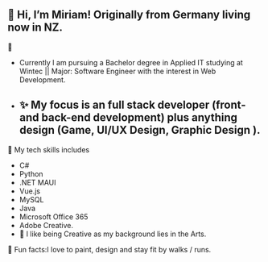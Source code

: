 👋
Hi, I’m Miriam!
Originally from Germany living now in NZ.
 - 
  👀
- Currently I am pursuing a Bachelor degree in Applied IT studying at Wintec || Major: Software Engineer with the interest in Web Development.
- ✨ My focus is an full stack developer (front- and back-end development) plus anything design (Game, UI/UX Design,
  Graphic Design ).
  -
🧩 My tech skills includes
- C#
- Python
- .NET MAUI
- Vue.js
- MySQL
- Java
- Microsoft Office 365
- Adobe Creative.
- 🎨 I like being Creative as my background lies in the Arts.
 



🏹 Fun facts:I love to paint, design and stay fit by walks / runs.

